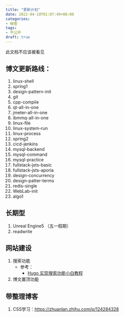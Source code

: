 ```yaml
---
title: "更新计划"
date: 2022-04-19T01:07:49+08:00
categories:
- 秘密
tags:
- 不公开
draft: true
---
```

此文档不应该被看见
<!--more-->
## 博文更新路线：
1. linux-shell
1. spring1
1. design-pattern-init
1. git
1. cpp-compile
1. qt-all-in-one
1. jmeter-all-in-one
1. ibmmq-all-in-one
1. linux-file
1. linux-system-run
1. linux-process
1. spring2
1. cicd-jenkins
1. mysql-backend
1. mysql-command
1. mysql-practice
1. fullstack-jsts-basic
1. fullstack-jsts-aporia
1. design-concurrency
1. design-patter-terms
1. redis-single
1. WebLab-init
1. algo1

## 长期型
1. Unreal Engine5 （五一假期）
1. readwrite

## 网站建设
1. 搜索功能
    - 参考：
        - [Hugo 实现搜索功能小白教程](https://blog.csdn.net/weixin_44903718/article/details/108541002)
2. 博文置顶功能

## 带整理博客
1. CSS学习：https://zhuanlan.zhihu.com/p/124284328
